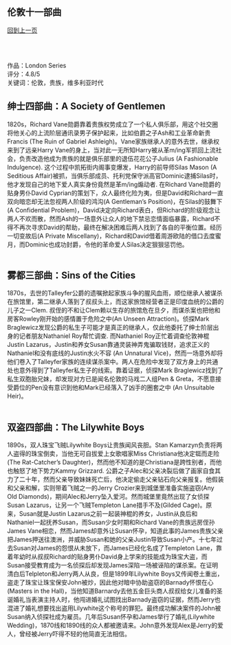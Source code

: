 ## 伦敦十一部曲
[回到上一页](https://boheme13.github.io/books/)  &nbsp;&nbsp;

<br>
<br>

作品：London Series<br>
评分：4.8/5<br>
关键词：伦敦，贵族，维多利亚时代


## 绅士四部曲：A Society of Gentlemen
1820s，Richard Vane勋爵靠着贵族权势成立了一个私人俱乐部，用这个社交圈将他关心的上流阶层通讯录男子保护起来，比如伯爵之子Ash和工业革命新贵Francis (The Ruin of Gabriel Ashleigh)。Vane家族继承人的意外去世，继承权来到了远亲Harry Vane的身上，当对此一无所知Harry被从革m/ing军抓回上流社会，负责改造他成为贵族的就是俱乐部里的退伍花花公子Julius (A Fashionable Indulgence). 这个过程中凯拓街内阁事变爆发，Harry的前导师Silas Mason (A Seditious Affair)被抓，当俱乐部成员、托利党保守派高官Dominic逮捕Silas时，他才发现自己的地下爱人真实身份竟然是革m/ing煽动者. 在Richard Vane勋爵的贴身男仆David Cyprian的策划下，众人最终化险为夷，但是David和Richard一直双向暗恋却无法忽视两人阶级的鸿沟(A Gentleman’s Position)，在Silas的鼓舞下(A Confidential Problem)，David决定向Richard表白，但Richard的阶级观念让两人不欢而散，然而Ash的一场意外让众人的地下禁忌恋情面临暴露，Richard不得不再次寻求David的帮助，最终在解决困难后两人找到了各自的平衡位置。经历一切变故后(A Private Miscellany)，Richard和David借着周游欧陆的借口去度蜜月，而Dominic也成功封爵，令他的革命爱人Silas决定狠狠惩罚他。 <br> <br>

## 雾都三部曲：Sins of the Cities
1870s，去世的Talleyfer公爵的遗嘱掀起家族斗争的腥风血雨，顺位继承人被谋杀在旅馆里，第二继承人落到了叔叔头上，而这家旅馆经营者正是印度血统的公爵的儿子之一Clem. 叔侄的不和让Clem赖以生存的旅馆危在旦夕，而谋杀案也把他和房客Rowley刚开始的感情置于危险之中(An Unseen Attraction)。侦探Mark Braglewicz发现公爵的私生子可能才是真正的继承人，仅此他委托了绅士阶层出身的记者朋友Nathaniel Roy帮忙调查. 而Nathaniel Roy正忙着调查伦敦神棍Justin Lazarus，Justin和养女Susan靠通灵装神弄鬼骗取钱财，追求正义的Nathaniel和没有底线的Justin水火不容 (An Unnatural Vice)，然而一场意外却将他们卷入了Talleyfer家族的连续谋杀案中。两人在危险中发现了双方身上的共通处也意外得到了Talleyfer私生子的线索。靠着证据，侦探Mark Braglewicz找到了私生双胞胎兄妹，却发现对方已是闻名伦敦的马戏二人组Pen & Greta，不愿意接受爵位的Pen没有意识到他和Mark已经落入了凶手的圈套之中 (An Unsuitable Heir)。<br> <br>


## 双盗四部曲：The Lilywhite Boys
1890s，双人珠宝飞贼Lilywhite Boys让贵族闻风丧胆。Stan Kamarzyn负责将两人盗得的珠宝倒卖，当他无可自拔爱上女歌唱家Miss Christiana他决定铤而走险 (The Rat-Catcher’s Daughter)，然而他不知道的是Christiana是跨性别者，而他也触怒了地下势力Kammy Grizzard. 公爵之子Alec和父亲决裂后做了画家自食其力了二十年，然而父亲导致妹妹死亡后，他决定偷走父亲钻石向父亲报复。他假装和父亲和解，实则带着飞贼之一的Jerry Crozier来到城堡里准备实施盗窃(Any Old Diamonds)，期间Alec和Jerry坠入爱河。然而城堡里竟然出现了女侦探Susan Lazarus，让另一个飞贼Templeton Lane措手不及(Gilded Cage)。原来，Susan就是Justin Lazarus之前一起装神棍的养女，Justin从良后和Nathaniel一起抚养Susan，而Susan少女时期和Richard Vane的贵族远房侄孙James Vane相恋，然而James却意外让Susan怀孕，知道此事的James贵族父亲把James押送往澳洲，并威胁Susan和她的父亲Justin导致Susan小产。十七年过去Susan对James的怨恨从未放下，而James已经化名成了Templeton Lane，靠着年幼时从叔叔Richard的贴身男仆David身上学来的技能成为珠宝大盗，而Susan接受教育成为一名侦探后却发现James深陷一场被诬陷的谋杀案。在证明清白后Telpleton和Jerry两人从良，但是1899年Lilywhite Boys又传闻卷土重出，盗走了珠宝让珠宝保安John被炒，因此他对暗中协助盗窃的Barnady怀恨在心 (Masters in the Hall)，当他知道Barnardy去他五金巨头商人叔叔给女儿准备的圣诞婚礼当表演主持人时，他闯进婚礼试图找出Barnady盗窃的证据，然而Jerry也混进了婚礼想要找出盗用Lilywhite这个称号的罪犯。最终成功解决案件的John被Susan纳入侦探社成为雇员。几年后Susan怀孕和James举行了婚礼(Lilywhite Wedding)，1870线和1890线的众人都被邀请来。John意外发现Alex是Jerry的爱人，曾经被Jerry吓得不轻的他简直无法相信。
